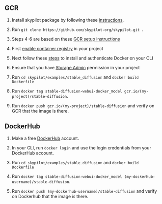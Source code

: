 ## GCR

1. Install skypilot package by following these [instructions](https://docs.skypilot.co/en/latest/getting-started/installation.html).

2. Run `git clone https://github.com/skypilot-org/skypilot.git `.

3. Steps 4-6 are based on these [GCR setup instructions](https://cloud.google.com/container-registry/docs/pushing-and-pulling)

4. First [enable container registry](https://cloud.google.com/container-registry/docs/enable-service) in your project

5. Next follow these [steps](https://cloud.google.com/container-registry/docs/advanced-authentication) to install and authenticate Docker on your CLI

6. Ensure that you have [Storage Admin](https://cloud.google.com/storage/docs/access-control/iam-roles) permission in your project

7. Run `cd skypilot/examples/stable_diffusion` and `docker build Dockerfile`

8. Run `docker tag stable-diffusion-webui-docker_model gcr.io/(my-project)/stable-diffusion`.

9. Run `docker push gcr.io/(my-project)/stable-diffusion` and verify on GCR that the image is there.

## DockerHub

1. Make a free [DockerHub](https://hub.docker.com/) account.

2. In your CLI, run `docker login` and use the login credentials from your DockerHub account.

3. Run `cd skypilot/examples/stable_diffusion` and `docker build Dockerfile`

4. Run `docker tag stable-diffusion-webui-docker_model (my-dockerhub-username)/stable-diffusion`.

5. Run `docker push (my-dockerhub-username)/stable-diffusion` and verify on Dockerhub that the image is there.



